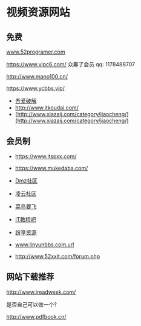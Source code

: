 # 视频资源网站
## 免费

www.52programer.com

https://www.vipc6.com/   众筹了会员 qq: 1178488707

http://www.mano100.cn/

https://www.ycbbs.vip/

- [吾爱破解](https://www.52pojie.cn/)
- http://www.itkoudai.com/
- [http://www.xiazaij.com/category/jiaocheng/](http://www.xiazaij.com/category/jiaocheng/)

## 会员制

- https://www.itspxx.com/

- https://www.mukedaba.com/
- [Dmz社区](http://www.dmzshequ.com/)
- [凌云社区](http://www.linyunbbs.com/)  
- [菜鸟要飞](http://www.newbiefly.com/)
- [IT教程吧](https://www.itjc8.com/)
- [纷享资源](http://www.fxziku.com/)
- www.linyunbbs.com.url
- http://www.52xxit.com/forum.php



## 网站下载推荐

http://www.ireadweek.com/

是否自己可以做一个?

http://www.pdfbook.cn/